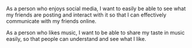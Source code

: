 As a person who enjoys social media, I want to easily be able to see what my friends are posting and interact with it so that I can effectively communicate with my friends online.

As a person who likes music, I want to be able to share my taste in music easily, so that people can understand and see what I like.
